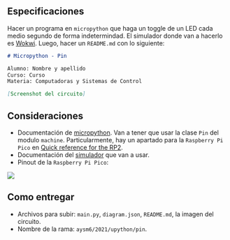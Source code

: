 ## Especificaciones

Hacer un programa en `micropython` que haga un toggle de un LED cada medio segundo de forma indetermindad. El simulador donde van a hacerlo es [Wokwi](https://wokwi.com/arduino/new?template=micropython-pi-pico).
Luego, hacer un `README.md` con lo siguiente:

```markdown
# Micropython - Pin

Alumno: Nombre y apellido
Curso: Curso
Materia: Computadoras y Sistemas de Control

[Screenshot del circuito]
```

## Consideraciones

- Documentación de [micropython](http://docs.micropython.org/en/latest/). Van a tener que usar la clase `Pin` del modulo `machine`. Particularmente, hay un apartado para la `Raspberry Pi Pico` en [Quick reference for the RP2](http://docs.micropython.org/en/latest/rp2/quickref.html#pins-and-gpio).
- Documentación del [simulador](https://docs.wokwi.com/micropython) que van a usar.
- Pinout de la `Raspberry Pi Pico`:

![](https://cdn-shop.adafruit.com/1200x900/4883-06.png)

## Como entregar

- Archivos para subir: `main.py`, `diagram.json`, `README.md`, la imagen del circuito.
- Nombre de la rama: `aysm6/2021/upython/pin`.
